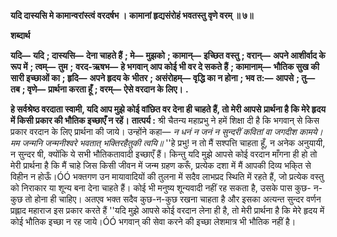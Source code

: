 **यदि दास्यसि मे कामान्वरांस्त्वं वरदर्षभ ।** **कामानां हृद्यसंरोहं भवतस्तु वृणे वरम् ॥ ७॥** 

**शब्दार्थ** 

**यदि—** **यदि** **; दास्यसि—** **देना चाहते हैं** **; मे—** **मुझको** **; कामान्—** **इच्छित वस्तु** **; वरान्—** **अपने आशीर्वाद के रूप में** **; त्वम्—** **तुम** **;** **वरद-ऋषभ—** **हे भगवान् आप कोई भी वर दे सकते हैं** **; कामानाम्—** **भौतिक सुख की सारी इच्छाओं का** **; हृदि—** **अपने हृदय के** **भीतर** **; असंरोहम्—** **वृद्धि का न होना** **; भव त:—** **आपसे** **; तु—** **तब** **; वृणे—** **प्रार्थना करता हूँ** **; वरम्—** **ऐसे वरदान के लिए।** **.** 

**हे सर्वश्रेष्ठ वरदाता स्वामी, यदि आप मुझे कोई वांछित वर देना ही चाहते हैं, तो मेरी आपसे** **प्रार्थना है कि मेरे हृदय में किसी प्रकार की भौतिक इच्छाएँ न रहें।** **तात्पर्य :** श्री चैतन्य महाप्रभु ने हमें शिक्षा दी है कि भगवान् से किस प्रकार वरदान के लिए प्रार्थना की जाये। उन्होंने कहा— *न धनं न जनं न सुन्दरीं कवितां वा जगदीश कामये।* *मम जन्मनि जन्मनीश्वरे भवतात् भक्तिरहैतुकी त्वयि॥* ''हे प्रभु! न तो मैं सश्पत्ति चाहता हूँ, न अनेक अनुयायी, न सुन्दर षी, क्योंकि ये सभी भौतिकतावादी इच्छाएँ हैं। किन्तु यदि मुझे आपसे कोई वरदान माँगना ही हो तो मेरी प्रार्थना है कि मैं चाहे जिस किसी जीवन में जन्म ग्रहण करूँ, प्रत्येक दशा में मैं आपकी दिव्य भकि्त से विहीन न होऊँ।ÓÓ भक्तगण उन मायावादियों की तुलना में सदैव लाभप्रद स्थिति में रहते हैं, जो प्रत्येक वस्तु को निराकार या शून्य बना देना चाहते हैं। कोई भी मनुष्य शून्यवादी नहीं रह सकता है, उसके पास कुछ- न-कुछ तो होना ही चाहिए। अतएव भक्त सदैव कुछ-न-कुछ रखना चाहता है और इसका अत्यन्त सुन्दर वर्णन प्रह्लाद महाराज इस प्रकार करते हैं ''यदि मुझे आपसे कोई वरदान लेना ही है, तो मेरी प्रार्थना है कि मेरे हृदय में कोई भौतिक इच्छा न रह जाये।ÓÓ भगवान् की सेवा करने की इच्छा लेशमात्र भी भौतिक नहीं है।  